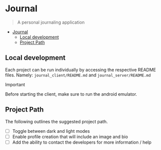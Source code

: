# Journal
> A personal journaling application


- [Journal](#journal)
  - [Local development](#local-development)
  - [Project Path](#project-path)


## Local development

Each project can be run individually by accessing the respective README files. Namely: `journal_client/README.md` and `journal_server/README.md`


> [!IMPORTANT]  
> Before starting the client, make sure to run the android emulator.


## Project Path
The following outlines the suggested project path.
- [ ] Toggle between dark and light modes
- [ ] Enable profile creation that will include an image and bio
- [ ] Add the ability to contact the developers for more information / help